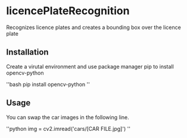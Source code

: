 # licencePlateRecognition

Recognizes licence plates and creates a bounding box over the licence plate 

## Installation

Create a virutal environment and use package manager pip to install opencv-python

''bash
pip install opencv-python
''

## Usage 

You can swap the car images in the following line. 

''python
img = cv2.imread('cars/[CAR FILE.jpg]')
''


